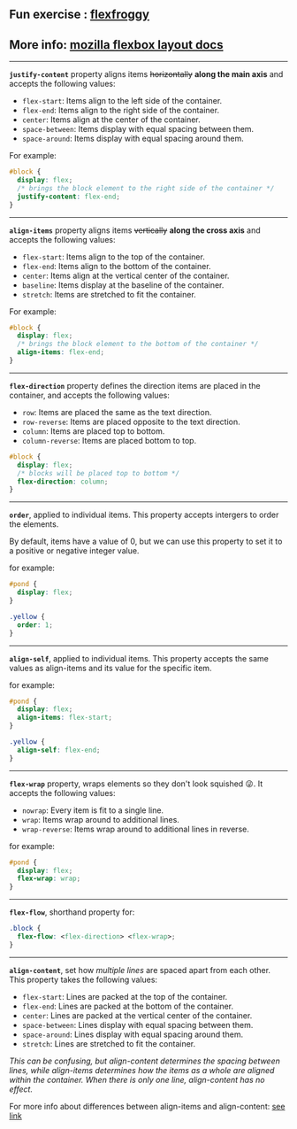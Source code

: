 ## Fun exercise : [flexfroggy](http://flexboxfroggy.com/)
## More info: [mozilla flexbox layout docs](https://developer.mozilla.org/en-US/docs/Web/CSS/CSS_Flexible_Box_Layout)
---
**```justify-content```** property aligns items ~~horizontally~~ **along the main axis** and accepts the following values:

- ```flex-start```: Items align to the left side of the container.
- ```flex-end```: Items align to the right side of the container.
- ```center```: Items align at the center of the container.
- ```space-between```: Items display with equal spacing between them.
- ```space-around```: Items display with equal spacing around them.

For example: 

```css
#block {
  display: flex;
  /* brings the block element to the right side of the container */
  justify-content: flex-end;
}
```
--- 
 **```align-items```** property aligns items ~~vertically~~ **along the cross axis** and accepts the following values:

- ```flex-start```: Items align to the top of the container.
- ```flex-end```: Items align to the bottom of the container.
- ```center```: Items align at the vertical center of the container.
- ```baseline```: Items display at the baseline of the container.
- ```stretch```: Items are stretched to fit the container.

For example: 

```css
#block {
  display: flex;
  /* brings the block element to the bottom of the container */
  align-items: flex-end;
}
```
---
 **``flex-direction``** property defines the direction items are placed in the container, and accepts the following values:

- ```row```: Items are placed the same as the text direction.
- ```row-reverse```: Items are placed opposite to the text direction.
- ```column```: Items are placed top to bottom.
- ```column-reverse```: Items are placed bottom to top.

```css
#block {
  display: flex;
  /* blocks will be placed top to bottom */
  flex-direction: column;
}
```
---
**``order``**, applied to individual items. This property accepts intergers to order the elements.

By default, items have a value of 0, but we can use this property to set it to a positive or negative integer value.

for example:
```css
#pond {
  display: flex;
}

.yellow {
  order: 1; 
}
```
---
**``align-self``**, applied to individual items. This property accepts the same values as align-items and its value for the specific item.

for example:
```css
#pond {
  display: flex;
  align-items: flex-start;
}

.yellow {
  align-self: flex-end;
}
```
---
**``flex-wrap``** property, wraps elements so they don't look squished 😜. It  accepts the following values:

- ```nowrap```: Every item is fit to a single line.
- ```wrap```: Items wrap around to additional lines.
- ```wrap-reverse```: Items wrap around to additional lines in reverse.

for example:
```css
#pond {
  display: flex;
  flex-wrap: wrap;
}
```
---
**``flex-flow``**, shorthand property for:
```css
.block {
  flex-flow: <flex-direction> <flex-wrap>;
}
```
---
**``align-content``**, set how *multiple lines* are spaced apart from each other. This property takes the following values:

- ```flex-start```: Lines are packed at the top of the container.
- ```flex-end```: Lines are packed at the bottom of the container.
- ```center```: Lines are packed at the vertical center of the container.
- ```space-between```: Lines display with equal spacing between them.
- ```space-around```: Lines display with equal spacing around them.
- ```stretch```: Lines are stretched to fit the container.

*This can be confusing, but align-content determines the spacing between lines, while align-items determines how the items as a whole are aligned within the container. When there is only one line, align-content has no effect.*

For more info about differences between align-items and align-content: [see link](https://stackoverflow.com/questions/31250174/css-flexbox-difference-between-align-items-and-align-content)


